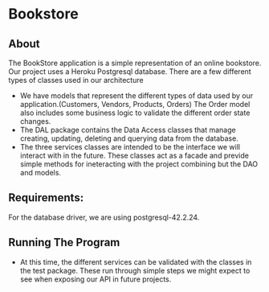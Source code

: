 # Bookstore
## About

The BookStore application is a simple representation of an online bookstore. Our project uses a Heroku Postgresql database. There are a few different types of classes used in our architecture

* We have models that represent the different types of data used by our application.(Customers, Vendors, Products, Orders) The Order model also includes some business logic to validate the different order state changes. 
* The DAL package contains the Data Access classes that manage creating, updating, deleting and querying data from the database. 
* The three services classes are intended to be the interface we will interact with in the future. These classes act as a facade and previde simple methods for ineteracting with the project combining but the DAO and models.

## Requirements:
For the database driver, we are using postgresql-42.2.24.

## Running The Program
* At this time, the different services can be validated with the classes in the test package. These run through simple steps we might expect to see when exposing our API in future projects. 
